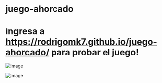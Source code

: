 # juego-ahorcado 
# ingresa a https://rodrigomk7.github.io/juego-ahorcado/ para probar el juego!

![image](https://user-images.githubusercontent.com/77026505/153641855-cbcd93d8-d360-47f8-b2c6-a18f3e850b91.png)

![image](https://user-images.githubusercontent.com/77026505/153642113-d5657d8b-1909-4819-bec2-b99ff9d16da9.png)
